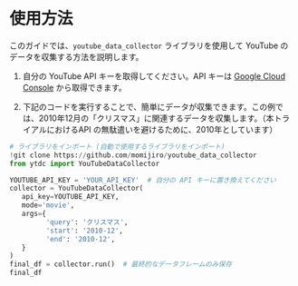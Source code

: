 # 使用方法

このガイドでは、`youtube_data_collector` ライブラリを使用して YouTube のデータを収集する方法を説明します。

1. 自分の YouTube API キーを取得してください。API キーは [Google Cloud Console](https://console.cloud.google.com/) から取得できます。

2. 下記のコードを実行することで、簡単にデータが収集できます。この例では、2010年12月の「クリスマス」に関連するデータを収集します。（本トライアルにおけるAPI の無駄遣いを避けるために、2010年としています）

```python
# ライブラリをインポート (自動で使用するライブラリをインポート)
!git clone https://github.com/momijiro/youtube_data_collector
from ytdc import YouTubeDataCollector

YOUTUBE_API_KEY = 'YOUR_API_KEY'  # 自分の API キーに置き換えてください
collector = YouTubeDataCollector(
   api_key=YOUTUBE_API_KEY,
   mode='movie',
   args={
         'query': 'クリスマス',
         'start': '2010-12',
         'end': '2010-12',
   }
)
final_df = collector.run()  # 最終的なデータフレームのみ保存
final_df
```

